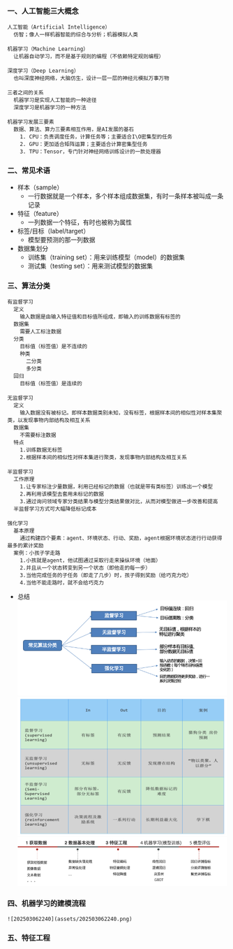 ### 一、人工智能三大概念

```shell
人工智能（Artificial Intelligence）
  仿智；像人一样机器智能的综合与分析；机器模拟人类

机器学习（Machine Learning）
  让机器自动学习，而不是基于规则的编程（不依赖特定规则编程）
  
深度学习（Deep Learning）
  也叫深度神经网络，大脑仿生，设计一层一层的神经元模拟万事万物
  
三者之间的关系
  机器学习是实现人工智能的一种途径
  深度学习是机器学习的一种方法

机器学习发展三要素
  数据、算法、算力三要素相互作用，是AI发展的基石
    1. CPU：负责调度任务，计算任务等；主要适合I\O密集型的任务
    2. GPU：更加适合矩阵运算；主要适合计算密集型任务
    3. TPU：Tensor，专门针对神经网络训练设计的一款处理器
```

### 二、常见术语

- 样本（sample）
    - 一行数据就是一个样本，多个样本组成数据集，有时一条样本被叫成一条记录
- 特征（feature）
    - 一列数据一个特征，有时也被称为属性
- 标签/目标（label/target）
    - 模型要预测的那一列数据
- 数据集划分
    - 训练集（training set）：用来训练模型（model）的数据集
    - 测试集（testing set）：用来测试模型的数据集

### 三、算法分类

```shell
有监督学习
  定义
    输入数据是由输入特征值和目标值所组成，即输入的训练数据有标签的
  数据集
    需要人工标注数据
  分类
    目标值（标签值）是不连续的
    种类
      二分类
      多分类
  回归
    目标值（标签值）是连续的

无监督学习
  定义
    输入数据没有被标记。即样本数据类别未知，没有标签，根据样本间的相似性对样本集聚类，以发现事物内部结构及相互关系
  数据集
    不需要标注数据
  特点
    1.训练数据无标签
    2.根据样本间的相似性对样本集进行聚类，发现事物内部结构及相互关系

半监督学习
  工作原理
    1.让专家标注少量数据，利用已经标记的数据（也就是带有类标签）训练出一个模型
    2.再利用该模型去套用未标记的数据
    3.通过询问领域专家分类结果与模型分类结果做对比，从而对模型做进一步改善和提高
  半监督学习方式可大幅降低标记成本
  
强化学习
  基本原理
    通过构建四个要素：agent、环境状态、行动、奖励，agent根据环境状态进行行动获得最多的累计奖励
  案例：小孩子学走路
    1.小孩就是agent，他试图通过采取行走来操纵环境（地面）
    2.并且从一个状态转变到另一个状态（即他走的每一步）
    3.当他完成任务的子任务（即走了几步）时，孩子得到奖励（给巧克力吃）
    4.当他不能走路时，就不会给巧克力
```

- 总结
  ![202503062237](assets/202503062237.png)
  ![202503062238](assets/202503062238.png)
  ![202503062240](assets/202503062240.png)

### 四、机器学习的建模流程

    ![202503062240](assets/202503062240.png)

### 五、特征工程